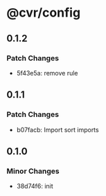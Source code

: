 # @cvr/config

## 0.1.2

### Patch Changes

- 5f43e5a: remove rule

## 0.1.1

### Patch Changes

- b07facb: Import sort imports

## 0.1.0

### Minor Changes

- 38d74f6: init
